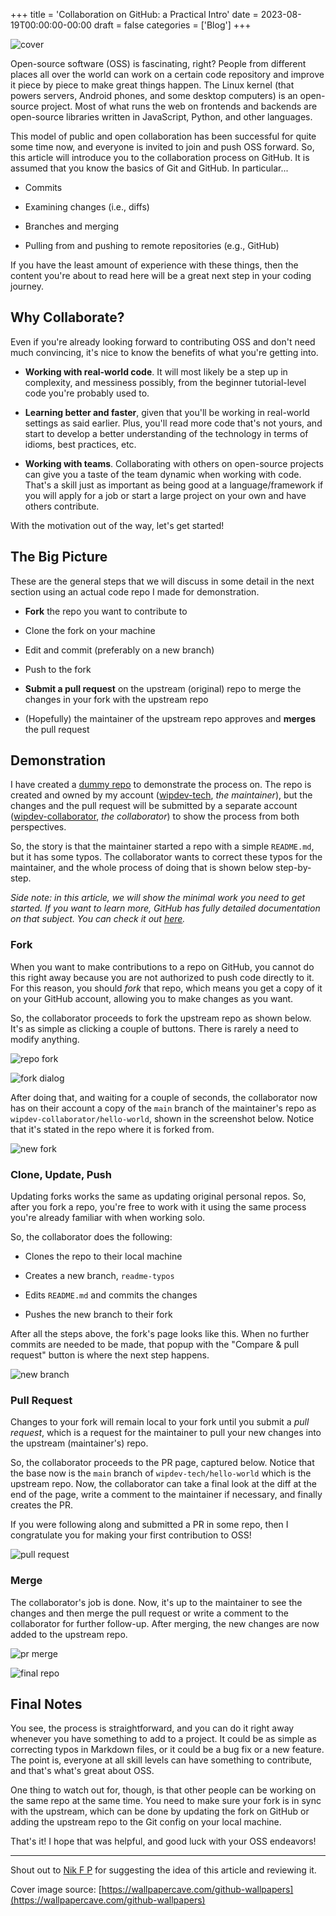 +++
title = 'Collaboration on GitHub: a Practical Intro'
date = 2023-08-19T00:00:00-00:00
draft = false
categories = ['Blog']
+++

![cover](https://i.imgur.com/OBZtHgb.png)

Open-source software (OSS) is fascinating, right? People from different places all over the world can work on a certain code repository and improve it piece by piece to make great things happen. The Linux kernel (that powers servers, Android phones, and some desktop computers) is an open-source project. Most of what runs the web on frontends and backends are open-source libraries written in JavaScript, Python, and other languages.

This model of public and open collaboration has been successful for quite some time now, and everyone is invited to join and push OSS forward. So, this article will introduce you to the collaboration process on GitHub. It is assumed that you know the basics of Git and GitHub. In particular...

* Commits
    
* Examining changes (i.e., diffs)
    
* Branches and merging
    
* Pulling from and pushing to remote repositories (e.g., GitHub)
    

If you have the least amount of experience with these things, then the content you're about to read here will be a great next step in your coding journey.

## Why Collaborate?

Even if you're already looking forward to contributing OSS and don't need much convincing, it's nice to know the benefits of what you're getting into.

* **Working with real-world code**. It will most likely be a step up in complexity, and messiness possibly, from the beginner tutorial-level code you're probably used to.
    
* **Learning better and faster**, given that you'll be working in real-world settings as said earlier. Plus, you'll read more code that's not yours, and start to develop a better understanding of the technology in terms of idioms, best practices, etc.
    
* **Working with teams**. Collaborating with others on open-source projects can give you a taste of the team dynamic when working with code. That's a skill just as important as being good at a language/framework if you will apply for a job or start a large project on your own and have others contribute.
    

With the motivation out of the way, let's get started!

## The Big Picture

These are the general steps that we will discuss in some detail in the next section using an actual code repo I made for demonstration.

* **Fork** the repo you want to contribute to
    
* Clone the fork on your machine
    
* Edit and commit (preferably on a new branch)
    
* Push to the fork
    
* **Submit a pull request** on the upstream (original) repo to merge the changes in your fork with the upstream repo
    
* (Hopefully) the maintainer of the upstream repo approves and **merges** the pull request
    

## Demonstration

I have created a [dummy repo](https://github.com/wipdev-tech/hello-world) to demonstrate the process on. The repo is created and owned by my account ([wipdev-tech](https://github.com/wipdev-tech), *the maintainer*), but the changes and the pull request will be submitted by a separate account ([wipdev-collaborator](https://github.com/wipdev-collaborator), *the collaborator*) to show the process from both perspectives.

So, the story is that the maintainer started a repo with a simple `README.md`, but it has some typos. The collaborator wants to correct these typos for the maintainer, and the whole process of doing that is shown below step-by-step.

*Side note: in this article, we will show the minimal work you need to get started. If you want to learn more, GitHub has fully detailed documentation on that subject. You can check it out* [*here*](https://docs.github.com/en/pull-requests/collaborating-with-pull-requests/getting-started/about-collaborative-development-models)*.*

### Fork

When you want to make contributions to a repo on GitHub, you cannot do this right away because you are not authorized to push code directly to it. For this reason, you should *fork* that repo, which means you get a copy of it on your GitHub account, allowing you to make changes as you want.

So, the collaborator proceeds to fork the upstream repo as shown below. It's as simple as clicking a couple of buttons. There is rarely a need to modify anything.

![repo fork](https://i.imgur.com/JEJBZgq.png)

![fork dialog](https://i.imgur.com/dfTEzST.png)

After doing that, and waiting for a couple of seconds, the collaborator now has on their account a copy of the `main` branch of the maintainer's repo as `wipdev-collaborator/hello-world`, shown in the screenshot below. Notice that it's stated in the repo where it is forked from.

![new fork](https://i.imgur.com/eGkWLF8.png)

### Clone, Update, Push

Updating forks works the same as updating original personal repos. So, after you fork a repo, you're free to work with it using the same process you're already familiar with when working solo.

So, the collaborator does the following:

* Clones the repo to their local machine
    
* Creates a new branch, `readme-typos`
    
* Edits `README.md` and commits the changes
    
* Pushes the new branch to their fork
    

After all the steps above, the fork's page looks like this. When no further commits are needed to be made, that popup with the "Compare & pull request" button is where the next step happens.

![new branch](https://i.imgur.com/5g8GUp1.png)

### Pull Request

Changes to your fork will remain local to your fork until you submit a *pull request*, which is a request for the maintainer to pull your new changes into the upstream (maintainer's) repo.

So, the collaborator proceeds to the PR page, captured below. Notice that the base now is the `main` branch of `wipdev-tech/hello-world` which is the upstream repo. Now, the collaborator can take a final look at the diff at the end of the page, write a comment to the maintainer if necessary, and finally creates the PR.

If you were following along and submitted a PR in some repo, then I congratulate you for making your first contribution to OSS!

![pull request](https://i.imgur.com/Z5PT7NH.png)

### Merge

The collaborator's job is done. Now, it's up to the maintainer to see the changes and then merge the pull request or write a comment to the collaborator for further follow-up. After merging, the new changes are now added to the upstream repo.

![pr merge](https://i.imgur.com/s7kWl3P.png)

![final repo](https://i.imgur.com/ZZHnsYj.png)

## Final Notes

You see, the process is straightforward, and you can do it right away whenever you have something to add to a project. It could be as simple as correcting typos in Markdown files, or it could be a bug fix or a new feature. The point is, everyone at all skill levels can have something to contribute, and that's what's great about OSS.

One thing to watch out for, though, is that other people can be working on the same repo at the same time. You need to make sure your fork is in sync with the upstream, which can be done by updating the fork on GitHub or adding the upstream repo to the Git config on your local machine.

That's it! I hope that was helpful, and good luck with your OSS endeavors!

* * *

Shout out to [Nik F P](https://hashnode.com/@nikfp) for suggesting the idea of this article and reviewing it.

Cover image source: [https://wallpapercave.com/github-wallpapers](https://wallpapercave.com/github-wallpapers)

